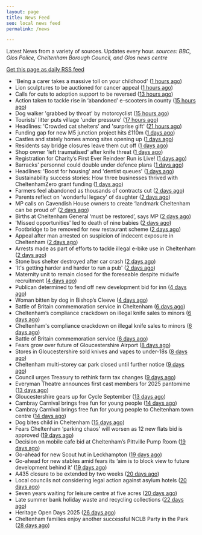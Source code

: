 ```yaml
---
layout: page
title: News Feed
seo: local news feed
permalink: /news

---
```


Latest News from a variety of sources. Updates every hour.
_sources: BBC, Glos Police, Cheltenham Borough Council, and Glos news centre_

[Get this page as daily RSS feed](/daily.rss)

<!-- news_marker starts -->
- 'Being a carer takes a massive toll on your childhood' ([1 hours ago](https://www.bbc.com/news/articles/cz7r35q8r3xo?at_medium=RSS&at_campaign=rss))
- Lion sculptures to be auctioned for cancer appeal ([1 hours ago](https://www.bbc.com/news/articles/ce32lk7vk10o?at_medium=RSS&at_campaign=rss))
- Calls for cuts to adoption support to be reversed ([13 hours ago](https://www.bbc.com/news/articles/cgl19k02148o?at_medium=RSS&at_campaign=rss))
- Action taken to tackle rise in ‘abandoned’ e-scooters in county ([15 hours ago](https://gloucesternewscentre.co.uk/action-taken-to-tackle-rise-in-abandoned-e-scooters-in-county/))
- Dog walker 'grabbed by throat' by motorcyclist ([15 hours ago](https://www.bbc.com/news/articles/ckgennww950o?at_medium=RSS&at_campaign=rss))
- Tourists' litter puts village 'under pressure' ([17 hours ago](https://www.bbc.com/news/articles/c15kz318zy5o?at_medium=RSS&at_campaign=rss))
- Headlines: 'Crowded cat shelters' and 'surprise gift' ([21 hours ago](https://www.bbc.com/news/articles/cvg04w05gz5o?at_medium=RSS&at_campaign=rss))
- Funding gap for new M5 junction project hits £110m ([1 days ago](https://www.bbc.com/news/articles/c78n5j0zxx1o?at_medium=RSS&at_campaign=rss))
- Castles and stately homes among sites opening up ([1 days ago](https://www.bbc.com/news/articles/cqlz53eyv0ro?at_medium=RSS&at_campaign=rss))
- Residents say bridge closures leave them cut off ([1 days ago](https://www.bbc.com/news/articles/c8rvj1p6zllo?at_medium=RSS&at_campaign=rss))
- Shop owner 'left traumatised' after knife threat ([1 days ago](https://www.bbc.com/news/articles/cpd9n86q311o?at_medium=RSS&at_campaign=rss))
- Registration for Charity’s First Ever Reindeer Run is Live! ([1 days ago](https://gloucesternewscentre.co.uk/registration-for-charitys-first-ever-reindeer-run-is-live/))
- Barracks' personnel could double under defence plans ([1 days ago](https://www.bbc.com/news/articles/ckg68z72m6zo?at_medium=RSS&at_campaign=rss))
- Headlines: 'Boost for housing' and 'dentist queues' ([1 days ago](https://www.bbc.com/news/articles/cpd9n69y10no?at_medium=RSS&at_campaign=rss))
- Sustainability success stories: How three businesses thrived with CheltenhamZero grant funding ([1 days ago](https://www.cheltenham.gov.uk/news/article/3046/sustainability_success_stories_how_three_businesses_thrived_with_cheltenhamzero_grant_funding))
- Farmers feel abandoned as thousands of contracts cut ([2 days ago](https://www.bbc.com/news/articles/c4g9q7y8gj3o?at_medium=RSS&at_campaign=rss))
- Parents reflect on 'wonderful legacy' of daughter ([2 days ago](https://www.bbc.com/news/articles/c33rvzxjr23o?at_medium=RSS&at_campaign=rss))
- MP calls on Cavendish House owners to create ‘landmark Cheltenham can be proud of’ ([2 days ago](https://gloucesternewscentre.co.uk/mp-calls-on-cavendish-house-owners-to-create-landmark-cheltenham-can-be-proud-of/))
- Births at Cheltenham General ‘must be restored’, says MP ([2 days ago](https://gloucesternewscentre.co.uk/births-at-cheltenham-general-must-be-restored-says-mp/))
- 'Missed opportunities' led to death of nine babies ([2 days ago](https://www.bbc.com/news/articles/c3rvqd7v52ro?at_medium=RSS&at_campaign=rss))
- Footbridge to be removed for new restaurant scheme ([2 days ago](https://gloucesternewscentre.co.uk/footbridge-to-be-removed-for-new-restaurant-scheme/))
- Appeal after man arrested on suspicion of indecent exposure in Cheltenham ([2 days ago](https://gloucesternewscentre.co.uk/appeal-after-man-arrested-on-suspicion-of-indecent-exposure-in-cheltenham/))
- Arrests made as part of efforts to tackle illegal e-bike use in Cheltenham ([2 days ago](https://gloucesternewscentre.co.uk/arrests-made-as-part-of-efforts-to-tackle-illegal-e-bike-use-in-cheltenham/))
- Stone bus shelter destroyed after car crash ([2 days ago](https://www.bbc.com/news/articles/cwyw9ykd07mo?at_medium=RSS&at_campaign=rss))
- 'It's getting harder and harder to run a pub' ([2 days ago](https://www.bbc.com/news/articles/crme2jr3j2vo?at_medium=RSS&at_campaign=rss))
- Maternity unit to remain closed for the foreseable despite midwife recruitment ([4 days ago](https://gloucesternewscentre.co.uk/maternity-unit-to-remain-closed-for-the-foreseable-despite-midwife-recruitment/))
- Publican determined to fend off new development bid for inn ([4 days ago](https://gloucesternewscentre.co.uk/publican-determined-to-fend-off-new-development-bid-for-inn/))
- Woman bitten by dog in Bishop’s Cleeve ([4 days ago](https://gloucesternewscentre.co.uk/woman-bitten-by-dog-in-bishops-cleeve/))
- Battle of Britain commemoration service in Cheltenham ([6 days ago](https://gloucesternewscentre.co.uk/battle-of-britain-commemoration-service-in-cheltenham/))
- Cheltenham’s compliance crackdown on illegal knife sales to minors ([6 days ago](https://gloucesternewscentre.co.uk/cheltenhams-compliance-crackdown-on-illegal-knife-sales-to-minors/))
- Cheltenham's compliance crackdown on illegal knife sales to minors ([6 days ago](https://www.cheltenham.gov.uk/news/article/3045/cheltenhams_compliance_crackdown_on_illegal_knife_sales_to_minors))
- Battle of Britain commemoration service ([6 days ago](https://www.cheltenham.gov.uk/news/article/3044/battle_of_britain_commemoration_service))
- Fears grow over future of Gloucestershire Airport ([8 days ago](https://gloucesternewscentre.co.uk/fears-grow-over-future-of-gloucestershire-airport/))
- Stores in Gloucestershire sold knives and vapes to under-18s ([8 days ago](https://gloucesternewscentre.co.uk/stores-in-gloucestershire-sold-knives-and-vapes-to-under-18s/))
- Cheltenham multi-storey car park closed until further notice ([9 days ago](https://gloucesternewscentre.co.uk/cheltenham-multi-storey-car-park-closed-until-further-notice/))
- Council urges Treasury to rethink farm tax changes ([9 days ago](https://www.bbc.co.uk/sounds/play/p0m063k7?at_medium=RSS&at_campaign=rss))
- Everyman Theatre announces first cast members for 2025 pantomime ([13 days ago](https://gloucesternewscentre.co.uk/everyman-theatre-announces-first-cast-members-for-2025-pantomime/))
- Gloucestershire gears up for Cycle September ([13 days ago](https://gloucesternewscentre.co.uk/gloucestershire-gears-up-for-cycle-september/))
- Cambray Carnival brings free fun for young people ([14 days ago](https://gloucesternewscentre.co.uk/cambray-carnival-brings-free-fun-for-young-people/))
- Cambray Carnival brings free fun for young people to Cheltenham town centre ([14 days ago](https://www.cheltenham.gov.uk/news/article/3043/cambray_carnival_brings_free_fun_for_young_people_to_cheltenham_town_centre))
- Dog bites child in Cheltenham ([15 days ago](https://gloucesternewscentre.co.uk/dog-bites-child-in-cheltenham/))
- Fears Cheltenham ‘parking chaos’ will worsen as 12 new flats bid is approved ([19 days ago](https://gloucesternewscentre.co.uk/fears-cheltenham-parking-chaos-will-worsen-as-12-new-flats-bid-is-approved/))
- Decision on mobile cafe bid at Cheltenham’s Pittville Pump Room ([19 days ago](https://gloucesternewscentre.co.uk/decision-on-mobile-cafe-bid-at-cheltenhams-pittville-pump-room/))
- Go-ahead for new Scout hut in Leckhampton ([19 days ago](https://gloucesternewscentre.co.uk/go-ahead-for-new-scout-hut-in-leckhampton/))
- Go-ahead for new stables amid fears its ‘aim is to block view to future development behind it’ ([19 days ago](https://gloucesternewscentre.co.uk/go-ahead-for-new-stables-amid-fears-its-aim-is-to-block-view-to-future-development-behind-it/))
- A435 closure to be extended by two weeks ([20 days ago](https://gloucesternewscentre.co.uk/a435-closure-to-be-extended-by-two-weeks/))
- Local councils not considering legal action against asylum hotels ([20 days ago](https://gloucesternewscentre.co.uk/local-councils-not-considering-legal-action-against-asylum-hotels/))
- Seven years waiting for leisure centre at five acres ([20 days ago](https://www.bbc.co.uk/sounds/play/p0ly5g42?at_medium=RSS&at_campaign=rss))
- Late summer bank holiday waste and recycling collections ([22 days ago](https://www.cheltenham.gov.uk/news/article/3042/late_summer_bank_holiday_waste_and_recycling_collections))
- Heritage Open Days 2025 ([26 days ago](https://www.cheltenham.gov.uk/news/article/3041/heritage_open_days_2025))
- Cheltenham families enjoy another successful NCLB Party in the Park ([28 days ago](https://www.cheltenham.gov.uk/news/article/3040/cheltenham_families_enjoy_another_successful_nclb_party_in_the_park))

<!-- news_marker ends -->

